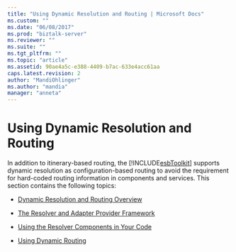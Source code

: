 ```yaml
---
title: "Using Dynamic Resolution and Routing | Microsoft Docs"
ms.custom: ""
ms.date: "06/08/2017"
ms.prod: "biztalk-server"
ms.reviewer: ""
ms.suite: ""
ms.tgt_pltfrm: ""
ms.topic: "article"
ms.assetid: 90ae4a5c-e388-4409-b7ac-633e4acc61aa
caps.latest.revision: 2
author: "MandiOhlinger"
ms.author: "mandia"
manager: "anneta"
---
```

# Using Dynamic Resolution and Routing
In addition to itinerary-based routing, the [!INCLUDE[esbToolkit](../includes/esbtoolkit-md.md)] supports dynamic resolution as configuration-based routing to avoid the requirement for hard-coded routing information in components and services. This section contains the following topics:  
  
-   [Dynamic Resolution and Routing Overview](../esb-toolkit/dynamic-resolution-and-routing-overview.md)  
  
-   [The Resolver and Adapter Provider Framework](../esb-toolkit/the-resolver-and-adapter-provider-framework.md)  
  
-   [Using the Resolver Components in Your Code](../esb-toolkit/using-the-resolver-components-in-your-code.md)  
  
-   [Using Dynamic Routing](../esb-toolkit/using-dynamic-routing.md)